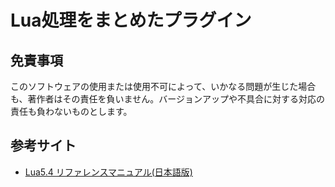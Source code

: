 # Lua処理をまとめたプラグイン

## 免責事項

このソフトウェアの使用または使用不可によって、いかなる問題が生じた場合も、著作者はその責任を負いません。バージョンアップや不具合に対する対応の責任も負わないものとします。

## 参考サイト
- [Lua5.4 リファレンスマニュアル(日本語版)](https://inzkyk.xyz/lua_5_4/#gsc.tab=0)
